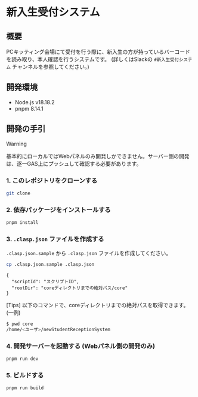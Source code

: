 # 新入生受付システム

## 概要
PCキッティング会場にて受付を行う際に、新入生の方が持っているバーコードを読み取り、本人確認を行うシステムです。
(詳しくはSlackの `#新入生受付システム` チャンネルを参照してください。)

## 開発環境
- Node.js v18.18.2
- pnpm 8.14.1

## 開発の手引
> [!WARNING]
> 基本的にローカルではWebパネルのみ開発しかできません。サーバー側の開発は、逐一GAS上にプッシュして確認する必要があります。

### 1. このレポジトリをクローンする
```bash
git clone
```

### 2. 依存パッケージをインストールする
```bash
pnpm install
```

### 3. `.clasp.json` ファイルを作成する
`.clasp.json.sample` から `.clasp.json` ファイルを作成してください。
```bash
cp .clasp.json.sample .clasp.json
```

```
{
  "scriptId": "スクリプトID",
  "rootDir": "coreディレクトリまでの絶対パス/core"
}
```

[Tips] 以下のコマンドで、coreディレクトリまでの絶対パスを取得できます。(一例)
```bash
$ pwd core
/home/<ユーザ>/newStudentReceptionSystem
```

### 4. 開発サーバーを起動する (Webパネル側の開発のみ)
```bash
pnpm run dev
```

### 5. ビルドする
```bash
pnpm run build
```



